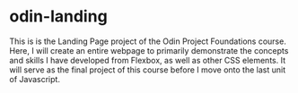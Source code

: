 # odin-landing
This is is the Landing Page project of the Odin Project Foundations course. Here, I will create an entire webpage to primarily demonstrate the concepts and skills I have developed from Flexbox, as well as other CSS elements. It will serve as the final project of this course before I move onto the last unit of Javascript.